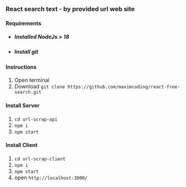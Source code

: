 ### React search text - by provided url web site

#### Requirements

* ##### Installed NodeJs > 18
* ##### Install git

#### Instructions

1. Open terminal 
2. Download `git clone https://github.com/maximcoding/react-free-search.git`

#### Install Server

1. `cd url-scrap-api`
2. `npm i`
3. `npm start`

#### Install Client

1. `cd url-scrap-client`
2. `npm i`
3. `npm start`
4. open `http://localhost:3000/`


